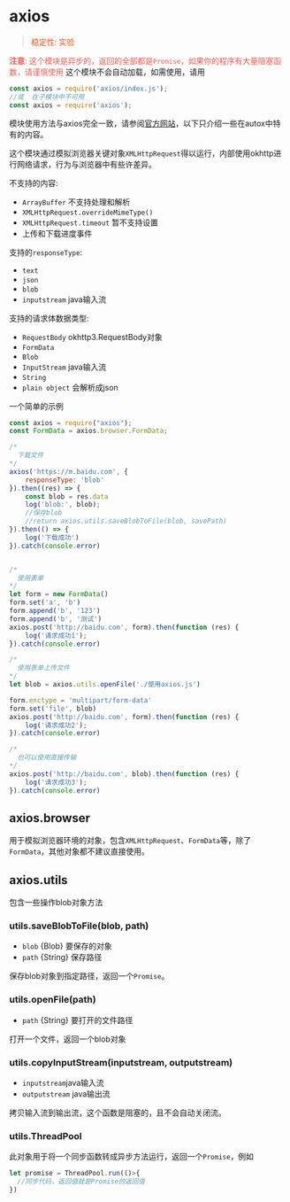 # axios
> <font color="#ec5315">稳定性: 实验</font>

<font color="#ef5952">**注意**: 这个模块是异步的，返回的全部都是`Promise`，如果你的程序有大量阻塞函数，请谨慎使用</font>
这个模块不会自动加载，如需使用，请用
```js
const axios = require('axios/index.js');
//或  在子模块中不可用
const axios = require('axios');
```
模块使用方法与axios完全一致，请参阅[官方网站](https://www.axios-http.cn/docs/intro)，以下只介绍一些在autox中特有的内容。   

这个模块通过模拟浏览器关键对象`XMLHttpRequest`得以运行，内部使用okhttp进行网络请求，行为与浏览器中有些许差异。

不支持的内容:
* `ArrayBuffer` 不支持处理和解析
* `XMLHttpRequest.overrideMimeType()`
* `XMLHttpRequest.timeout` 暂不支持设置
* 上传和下载进度事件

支持的`responseType`:
* `text`
* `json`
* `blob`
* `inputstream` java输入流

支持的请求体数据类型:
* `RequestBody` okhttp3.RequestBody对象
* `FormData` 
* `Blob`
* `InputStream` java输入流
* `String`
* `plain object` 会解析成json

一个简单的示例
```js
const axios = require("axios");
const FormData = axios.browser.FormData;

/*
  下载文件
*/
axios('https://m.baidu.com', {
    responseType: 'blob'
}).then((res) => {
    const blob = res.data
    log('blob:', blob);
    //保存blob
    //return axios.utils.saveBlobToFile(blob, savePath)
}).then(() => {
    log('下载成功')
}).catch(console.error)


/*
  使用表单
*/
let form = new FormData()
form.set('a', 'b')
form.append('b', '123')
form.append('b', '测试')
axios.post('http://baidu.com', form).then(function (res) {
    log('请求成功1');
}).catch(console.error)

/*
  使用表单上传文件
*/
let blob = axios.utils.openFile('./使用axios.js')

form.enctype = 'multipart/form-data'
form.set('file', blob)
axios.post('http://baidu.com', form).then(function (res) {
    log('请求成功2');
}).catch(console.error)

/*
  也可以使用直接传输
*/
axios.post('http://baidu.com', blob).then(function (res) {
    log('请求成功3');
}).catch(console.error)
```

## axios.browser
用于模拟浏览器环境的对象，包含`XMLHttpRequest`、`FormData`等，除了`FormData`，其他对象都不建议直接使用。

## axios.utils
包含一些操作blob对象方法
### utils.saveBlobToFile(blob, path)
* `blob` {Blob} 要保存的对象
* `path` {String} 保存路径  

保存blob对象到指定路径，返回一个`Promise`。

### utils.openFile(path)
* `path` {String} 要打开的文件路径

打开一个文件，返回一个blob对象  
### utils.copyInputStream(inputstream, outputstream)
* `inputstream`java输入流
* `outputstream` java输出流

拷贝输入流到输出流，这个函数是阻塞的，且不会自动关闭流。
### utils.ThreadPool
此对象用于将一个同步函数转成异步方法运行，返回一个`Promise`，例如
```js
let promise = ThreadPool.run(()>{
  //同步代码，返回值就是Promise的返回值
})
```
